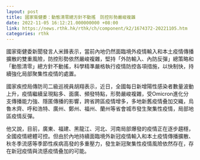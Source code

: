```yaml
---
layout: post
title: 國家衛健委：動態清零總方針不動搖　防控形勢嚴峻複雜
date: 2022-11-05 16:12:21.000000000 +08:00
link: https://news.rthk.hk/rthk/ch/component/k2/1674372-20221105.htm
categories: rthk
---
```


國家衛健委新聞發言人米鋒表示，當前內地仍然面臨境外疫情輸入和本土疫情傳播擴散的雙重風險，防控形勢依然嚴峻複雜，堅持「外防輸入、內防反彈」總策略和「動態清零」總方針不動搖，科學精準嚴格執行疫情防控各項措施，以快制快，持續強化局部聚集性疫情的處置。

國家疾控局傳防司二級巡視員胡翔表示，近日，全國每日新增陽性感染者數量波動上升，疫情繼續呈現點多、面廣、頻發特點，形勢嚴峻複雜，受Omicron進化分支傳播能力強、隱匿傳播的影響，跨省跨區疫情增多，多地新舊疫情叠加交織，烏魯木齊、呼和浩特、廣州、鄭州、福州、蘭州等省會城市發生聚集性疫情，局部地區疫情反彈。

他又說，目前，廣東、福建、黑龍江、河北、河南局部爆發的疫情正在逐步趨穩，全國疫情總體可控。但由於內地持續面臨境外新冠疫情輸入和本土疫情傳播擴散、秋冬季流感等季節性疾病高發的多重壓力，發生新冠聚集性疫情風險依然存在，存在新冠疫情與流感疫情叠加的可能。
